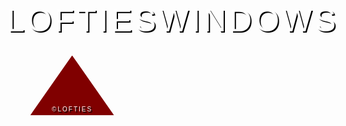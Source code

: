 <!DOCTYPE html>
<html>
<head>
	<title>My Website</title>
	<link href="https://fonts.googleapis.com/css2?family=Montserrat:wght@400;700&display=swap" rel="stylesheet">
	<style>
		header {
			background-image: url('https://images.unsplash.com/photo-1534447677768-be436bb09401?ixlib=rb-1.2.1&auto=format&fit=crop&w=750&q=80');
			background-size: cover;
			background-position: left;
			color: #fff;
			font-family: 'Montserrat', sans-serif;
			padding:90px;
			text-align: right;
			text-shadow: 2px 2px #000;
			position: relative; /* added */
		}
.triangle {
  width: 14vw;
  height: 10vw;
  background-color: #800000;
  position: absolute;
  bottom:55px;
  left: 10px;
  transform: translate(10%, 90%);
  clip-path: polygon(50% 0%, 0% 100%, 100% 100%);
  display: flex;
  justify-content: center;
  align-items: center;
  z-index: 2;
}
.triangle-text {
color: #fff;
font-size: 10px;
text-align: center;
text-transform: uppercase;
letter-spacing: 2px;
padding: 10px;
position: absolute;
top: 90%;
left: 50%;
transform: translate(-50%, -50%);
}	.logo {
		font-size: 50px;
		margin: 0;
		display: flex;
		align-items: center;
		justify-content: center;
	}

		.logo span {
		background-color: rgba(255,255,255,0.8);
		border-radius: 50%;
		display: inline-block;
		height: 100px;
		width: 100px;
		display: flex;
		align-items: center;
		justify-content: center;
		margin-right: 10px;
		text-align: center;
		box-shadow: 2px 2px #000;
	}

		.logo span::before {
		content: "L";
		display: inline-block;
		font-size: 50px;
		font-weight: bold;
		transform: rotate(-20deg);
	}

		.logo span:hover {
		background-color: rgba(255,255,255,1);
		color: #000;
		box-shadow: 4px 4px #000;
	}

		.logo-text {
		font-size: 50px;
		margin: 0;
		text-shadow: 2px 2px #000;
		color: #fff;
		text-transform: uppercase;
		letter-spacing: 5px;
		padding-top: 20px;
		line-height: 1.2;
	}
</style>
</head>
<body>
	<header>
  <div class="logo">
    <span></span>
    <div class="logo-text">LoftiesWindows</div>
  </div>
  <div class="triangle">
    <div class="triangle-text">&copyLOFTIES</div>
  </div>
</header>
<script>
	const triangle = document.querySelector('.triangle');

	triangle.addEventListener('click', () => {
  		alert('your windows where cleaned today  !');
	});
</script>
</body>
</html>




